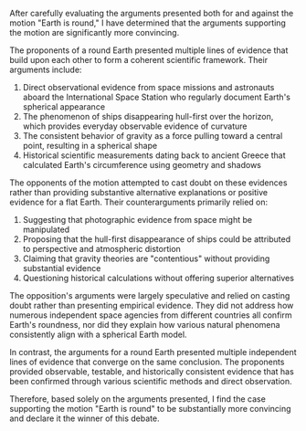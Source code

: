 After carefully evaluating the arguments presented both for and against the motion "Earth is round," I have determined that the arguments supporting the motion are significantly more convincing.

The proponents of a round Earth presented multiple lines of evidence that build upon each other to form a coherent scientific framework. Their arguments include:

1) Direct observational evidence from space missions and astronauts aboard the International Space Station who regularly document Earth's spherical appearance
2) The phenomenon of ships disappearing hull-first over the horizon, which provides everyday observable evidence of curvature
3) The consistent behavior of gravity as a force pulling toward a central point, resulting in a spherical shape
4) Historical scientific measurements dating back to ancient Greece that calculated Earth's circumference using geometry and shadows

The opponents of the motion attempted to cast doubt on these evidences rather than providing substantive alternative explanations or positive evidence for a flat Earth. Their counterarguments primarily relied on:

1) Suggesting that photographic evidence from space might be manipulated
2) Proposing that the hull-first disappearance of ships could be attributed to perspective and atmospheric distortion
3) Claiming that gravity theories are "contentious" without providing substantial evidence
4) Questioning historical calculations without offering superior alternatives

The opposition's arguments were largely speculative and relied on casting doubt rather than presenting empirical evidence. They did not address how numerous independent space agencies from different countries all confirm Earth's roundness, nor did they explain how various natural phenomena consistently align with a spherical Earth model.

In contrast, the arguments for a round Earth presented multiple independent lines of evidence that converge on the same conclusion. The proponents provided observable, testable, and historically consistent evidence that has been confirmed through various scientific methods and direct observation.

Therefore, based solely on the arguments presented, I find the case supporting the motion "Earth is round" to be substantially more convincing and declare it the winner of this debate.
